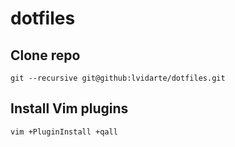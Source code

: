 dotfiles
========

## Clone repo

    git --recursive git@github:lvidarte/dotfiles.git

## Install Vim plugins

    vim +PluginInstall +qall
